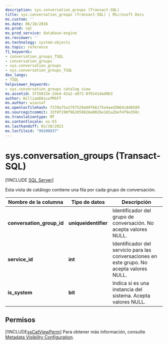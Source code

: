 ```yaml
---
description: sys.conversation_groups (Transact-SQL)
title: sys.conversation_groups (Transact-SQL) | Microsoft Docs
ms.custom: ''
ms.date: 06/10/2016
ms.prod: sql
ms.prod_service: database-engine
ms.reviewer: ''
ms.technology: system-objects
ms.topic: reference
f1_keywords:
- conversation_groups_TSQL
- conversation_groups
- sys.conversation_groups
- sys.conversation_groups_TSQL
dev_langs:
- TSQL
helpviewer_keywords:
- sys.conversation_groups catalog view
ms.assetid: 3f35815e-2de4-42a2-a972-8f0141dad0b3
author: WilliamDAssafMSFT
ms.author: wiassaf
ms.openlocfilehash: f370a75a1797529a09f68175e4aed3864c8d6589
ms.sourcegitcommit: 33f0f190f962059826e002be165a2bef4f9e350c
ms.translationtype: MT
ms.contentlocale: es-ES
ms.lasthandoff: 01/30/2021
ms.locfileid: "99200837"
---
```

# <a name="sysconversation_groups-transact-sql"></a>sys.conversation_groups (Transact-SQL)
[!INCLUDE [SQL Server](../../includes/applies-to-version/sqlserver.md)]

  Esta vista de catálogo contiene una fila por cada grupo de conversación.  
  
|Nombre de la columna|Tipo de datos|Descripción|  
|-----------------|---------------|-----------------|  
|**conversation_group_id**|**uniqueidentifier**|Identificador del grupo de conversación. No acepta valores NULL.|  
|**service_id**|**int**|Identificador del servicio para las conversaciones en este grupo. No acepta valores NULL.|  
|**is_system**|**bit**|Indica si es una instancia del sistema. Acepta valores NULL.|  
  
## <a name="permissions"></a>Permisos  
 [!INCLUDE[ssCatViewPerm](../../includes/sscatviewperm-md.md)] Para obtener más información, consulte [Metadata Visibility Configuration](../../relational-databases/security/metadata-visibility-configuration.md).  
  
  
